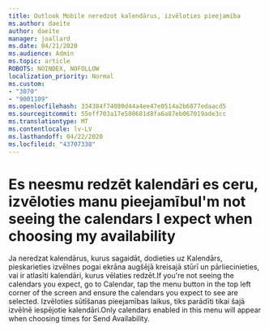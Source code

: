 ```yaml
---
title: Outlook Mobile neredzot kalendārus, izvēloties pieejamība
ms.author: daeite
author: daeite
manager: joallard
ms.date: 04/21/2020
ms.audience: Admin
ms.topic: article
ROBOTS: NOINDEX, NOFOLLOW
localization_priority: Normal
ms.custom:
- "3070"
- "9001109"
ms.openlocfilehash: 334384f74080d44a4ee47e0514a2b6877edaacd5
ms.sourcegitcommit: 55eff703a17e500681d8fa6a87eb067019ade3cc
ms.translationtype: MT
ms.contentlocale: lv-LV
ms.lasthandoff: 04/22/2020
ms.locfileid: "43707338"
---
```

# <a name="im-not-seeing-the-calendars-i-expect-when-choosing-my-availability"></a><span data-ttu-id="6fc1f-102">Es neesmu redzēt kalendāri es ceru, izvēloties manu pieejamību</span><span class="sxs-lookup"><span data-stu-id="6fc1f-102">I'm not seeing the calendars I expect when choosing my availability</span></span>

<span data-ttu-id="6fc1f-103">Ja neredzat kalendārus, kurus sagaidāt, dodieties uz Kalendārs, pieskarieties izvēlnes pogai ekrāna augšējā kreisajā stūrī un pārliecinieties, vai ir atlasīti kalendāri, kurus vēlaties redzēt.</span><span class="sxs-lookup"><span data-stu-id="6fc1f-103">If you're not seeing the calendars you expect, go to Calendar, tap the menu button in the top left corner of the screen and ensure the calendars you expect to see are selected.</span></span> <span data-ttu-id="6fc1f-104">Izvēloties sūtīšanas pieejamības laikus, tiks parādīti tikai šajā izvēlnē iespējotie kalendāri.</span><span class="sxs-lookup"><span data-stu-id="6fc1f-104">Only calendars enabled in this menu will appear when choosing times for Send Availability.</span></span>